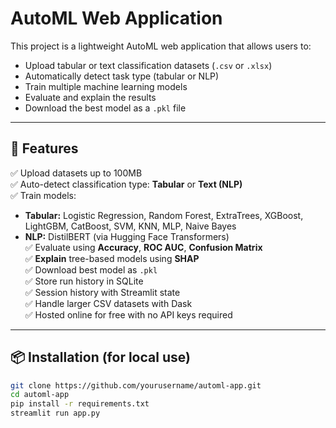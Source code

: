 # AutoML Web Application

This project is a lightweight AutoML web application that allows users to:

- Upload tabular or text classification datasets (`.csv` or `.xlsx`)
- Automatically detect task type (tabular or NLP)
- Train multiple machine learning models
- Evaluate and explain the results
- Download the best model as a `.pkl` file

---

## 🚀 Features

✅ Upload datasets up to 100MB  
✅ Auto-detect classification type: **Tabular** or **Text (NLP)**  
✅ Train models:
- **Tabular:** Logistic Regression, Random Forest, ExtraTrees, XGBoost, LightGBM, CatBoost, SVM, KNN, MLP, Naive Bayes
- **NLP:** DistilBERT (via Hugging Face Transformers)  
✅ Evaluate using **Accuracy**, **ROC AUC**, **Confusion Matrix**  
✅ **Explain** tree-based models using **SHAP**  
✅ Download best model as `.pkl`  
✅ Store run history in SQLite  
✅ Session history with Streamlit state  
✅ Handle larger CSV datasets with Dask  
✅ Hosted online for free with no API keys required

---

## 📦 Installation (for local use)

```bash
git clone https://github.com/yourusername/automl-app.git
cd automl-app
pip install -r requirements.txt
streamlit run app.py

